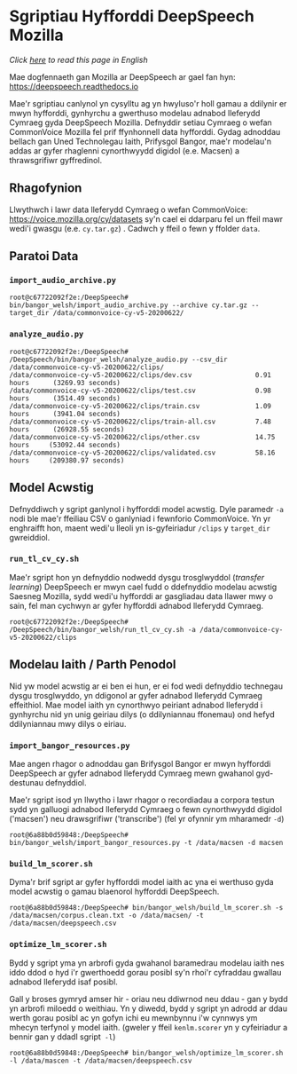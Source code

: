 # Sgriptiau Hyfforddi DeepSpeech Mozilla

*Click [here](README_EN.md) to read this page in English*

Mae dogfennaeth gan Mozilla ar DeepSpeech ar gael fan hyn: https://deepspeech.readthedocs.io 

Mae'r sgriptiau canlynol yn cysylltu ag yn hwyluso'r holl gamau a ddilynir er mwyn hyfforddi, gynhyrchu a gwerthuso modelau adnabod lleferydd Cymraeg gyda DeepSpeech Mozilla. Defnyddir setiau Cymraeg o wefan CommonVoice Mozilla fel prif ffynhonnell data hyfforddi. Gydag adnoddau bellach gan Uned Technolegau Iaith, Prifysgol Bangor, mae'r modelau'n addas ar gyfer rhaglenni cynorthwyydd digidol (e.e. Macsen) a thrawsgrifiwr gyffredinol. 


## Rhagofynion

Llwythwch i lawr data lleferydd Cymraeg o wefan CommonVoice: https://voice.mozilla.org/cy/datasets sy'n cael ei ddarparu fel un ffeil mawr wedi'i gwasgu (e.e. `cy.tar.gz`) . Cadwch y ffeil o fewn y ffolder `data`. 


## Paratoi Data

### `import_audio_archive.py`

```shell
root@c67722092f2e:/DeepSpeech# bin/bangor_welsh/import_audio_archive.py --archive cy.tar.gz --target_dir /data/commonvoice-cy-v5-20200622/
```

### `analyze_audio.py`

```shell
root@c67722092f2e:/DeepSpeech# /DeepSpeech/bin/bangor_welsh/analyze_audio.py --csv_dir /data/commonvoice-cy-v5-20200622/clips/
/data/commonvoice-cy-v5-20200622/clips/dev.csv                0.91 hours      (3269.93 seconds)
/data/commonvoice-cy-v5-20200622/clips/test.csv               0.98 hours      (3514.49 seconds)
/data/commonvoice-cy-v5-20200622/clips/train.csv              1.09 hours      (3941.04 seconds)
/data/commonvoice-cy-v5-20200622/clips/train-all.csv          7.48 hours      (26928.55 seconds)
/data/commonvoice-cy-v5-20200622/clips/other.csv              14.75 hours     (53092.44 seconds)
/data/commonvoice-cy-v5-20200622/clips/validated.csv          58.16 hours     (209380.97 seconds)
```

## Model Acwstig

Defnyddiwch y sgript ganlynol i hyfforddi model acwstig. Dyle paramedr `-a` nodi ble mae'r ffeiliau CSV o ganlyniad i fewnforio CommonVoice. Yn yr enghraifft hon, maent wedi'u lleoli yn is-gyfeiriadur `/clips` y `target_dir` gwreiddiol.

### `run_tl_cv_cy.sh`

Mae'r sgript hon yn defnyddio nodwedd dysgu trosglwyddol (*transfer learning*) DeepSpeech er mwyn cael fudd o ddefnyddio modelau acwstig Saesneg Mozilla, sydd wedi'u hyfforddi ar gasgliadau data llawer mwy o sain, fel man cychwyn ar gyfer hyfforddi adnabod lleferydd Cymraeg.

```shell
root@c67722092f2e:/DeepSpeech# /DeepSpeech/bin/bangor_welsh/run_tl_cv_cy.sh -a /data/commonvoice-cy-v5-20200622/clips
```


## Modelau Iaith / Parth Penodol

Nid yw model acwstig ar ei ben ei hun, er ei fod wedi defnyddio technegau dysgu trosglwyddo, yn ddigonol ar gyfer adnabod lleferydd Cymraeg effeithiol. Mae model iaith yn cynorthwyo peiriant adnabod lleferydd i gynhyrchu nid yn unig geiriau dilys (o ddilyniannau ffonemau) ond hefyd ddilyniannau mwy dilys o eiriau.

### `import_bangor_resources.py`

Mae angen rhagor o adnoddau gan Brifysgol Bangor er mwyn hyfforddi DeepSpeech ar gyfer adnabod lleferydd Cymraeg mewn gwahanol gyd-destunau defnyddiol. 

Mae'r sgript isod yn llwytho i lawr rhagor o recordiadau a corpora testun sydd yn galluogi adnabod lleferydd Cymraeg o fewn cynorthwyydd digidol ('macsen') neu drawsgrifiwr ('transcribe') (fel yr ofynnir ym mharamedr `-d`)

```shell
root@6a88b0d59848:/DeepSpeech# bin/bangor_welsh/import_bangor_resources.py -t /data/macsen -d macsen
```



### `build_lm_scorer.sh`

Dyma'r brif sgript ar gyfer hyfforddi model iaith ac yna ei werthuso gyda model acwstig o gamau blaenorol hyfforddi DeepSpeech. 

```shell
root@6a88b0d59848:/DeepSpeech# bin/bangor_welsh/build_lm_scorer.sh -s /data/macsen/corpus.clean.txt -o /data/macsen/ -t /data/macsen/deepspeech.csv
```



### `optimize_lm_scorer.sh`

Bydd y sgript yma yn arbrofi gyda gwahanol baramedrau modelau iaith nes iddo ddod o hyd i'r gwerthoedd gorau posibl sy'n rhoi'r cyfraddau gwallau adnabod lleferydd isaf posibl.
 
Gall y broses gymryd amser hir - oriau neu ddiwrnod neu ddau - gan y bydd yn arbrofi miloedd o weithiau. Yn y diwedd, bydd y sgript yn adrodd ar ddau werth gorau posibl ac yn gofyn ichi eu mewnbynnu i'w cynnwys ym mhecyn terfynol y model iaith. (gweler y ffeil `kenlm.scorer` yn y cyfeiriadur a bennir gan y ddadl sgript` -l`)

```shell
root@6a88b0d59848:/DeepSpeech# bin/bangor_welsh/optimize_lm_scorer.sh -l /data/mascen -t /data/macsen/deepspeech.csv
```
